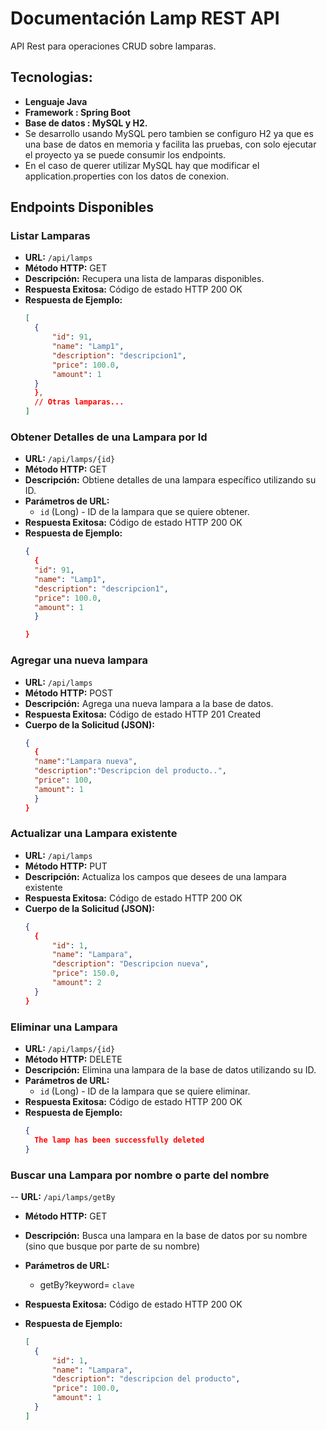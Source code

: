 # Documentación Lamp REST API

API Rest para operaciones CRUD sobre lamparas.
## Tecnologias:
- **Lenguaje Java**
- **Framework : Spring Boot**
- **Base de datos : MySQL y H2.**
- Se desarrollo usando MySQL pero tambien se configuro H2 ya que es una base de datos en memoria
  y facilita las pruebas, con solo ejecutar el proyecto ya se puede consumir los endpoints.
- En el caso de querer utilizar MySQL hay que modificar el application.properties con los datos de conexion.



## Endpoints Disponibles

### Listar Lamparas

- **URL:** `/api/lamps`
- **Método HTTP:** GET
- **Descripción:** Recupera una lista de lamparas disponibles.
- **Respuesta Exitosa:** Código de estado HTTP 200 OK
- **Respuesta de Ejemplo:**
  ```json
  [
    {
        "id": 91,
        "name": "Lamp1",
        "description": "descripcion1",
        "price": 100.0,
        "amount": 1
    }
    },
    // Otras lamparas...
  ]

### Obtener Detalles de una Lampara por Id

- **URL:** `/api/lamps/{id}`
- **Método HTTP:** GET
- **Descripción:** Obtiene detalles de una lampara específico utilizando su ID.
- **Parámetros de URL:**
    - `id` (Long) - ID de la lampara que se quiere obtener.
- **Respuesta Exitosa:** Código de estado HTTP 200 OK
- **Respuesta de Ejemplo:**
  ```json
  {
    {
    "id": 91,
    "name": "Lamp1",
    "description": "descripcion1",
    "price": 100.0,
    "amount": 1
    }

  }

### Agregar una nueva lampara

- **URL:** `/api/lamps`
- **Método HTTP:** POST
- **Descripción:** Agrega una nueva lampara a la base de datos.
- **Respuesta Exitosa:** Código de estado HTTP 201 Created
- **Cuerpo de la Solicitud (JSON):**
  ```json
  {
    {
    "name":"Lampara nueva",
    "description":"Descripcion del producto..",
    "price": 100,
    "amount": 1
    }
  }

### Actualizar una Lampara existente

- **URL:** `/api/lamps`
- **Método HTTP:** PUT
- **Descripción:** Actualiza los campos que desees de una lampara existente
- **Respuesta Exitosa:** Código de estado HTTP 200 OK
- **Cuerpo de la Solicitud (JSON):**
  ```json
  {
    {
        "id": 1,
        "name": "Lampara",
        "description": "Descripcion nueva",
        "price": 150.0,
        "amount": 2
    }
  }


### Eliminar una Lampara

- **URL:** `/api/lamps/{id}`
- **Método HTTP:** DELETE
- **Descripción:** Elimina una lampara de la base de datos utilizando su ID.
- **Parámetros de URL:**
    - `id` (Long) - ID de la lampara que se quiere eliminar.
- **Respuesta Exitosa:** Código de estado HTTP 200 OK
- **Respuesta de Ejemplo:**
  ```json
  {
    The lamp has been successfully deleted
  }

### Buscar una Lampara por nombre o parte del nombre

-- **URL:** `/api/lamps/getBy`
- **Método HTTP:** GET
- **Descripción:** Busca una lampara en la base de datos por su nombre (sino que busque por parte de su nombre)
- **Parámetros de URL:**
    - getBy?keyword= `clave`
- **Respuesta Exitosa:** Código de estado HTTP 200 OK

- **Respuesta de Ejemplo:**
  ```json
  [
    {
        "id": 1,
        "name": "Lampara",
        "description": "descripcion del producto",
        "price": 100.0,
        "amount": 1
    }
  ]
  